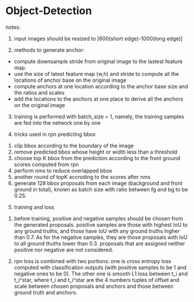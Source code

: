 # Object-Detection

notes:
1. input images should be resized to [600(short edge)-1000(long edge)]

2. methods to generate anchor: 
* compute downsample stride from original image to the lastest feature map.
* use the size of latest feature map (w,h) and stride to compute all the locations of anchor base on the original image
* compute anchors at one location according to the anchor base size and the ratios and scales
* add the locations to the anchors at one place to derive all the anchors on the original image

3. training is performed with batch_size = 1, namely, the training samples are fed into the network one by one

4. tricks used in rpn predicting bbox
1) clip bbox according to the boundary of the image
2) remove predicted bbox whose height or width less than a threshold
3) choose top K bbox from the prediction according to the front ground scores computed from rpn
4) perform nms to reduce overlapped bbox
5) another round of topK accroding to the scores after nms
6) generate 128 bbox proposals from each image (background and front ground in total), known as batch size with ratio between fg and bg to be 0.25.


5. training and loss
1) before training, positive and negative samples should be chosen from the generated proposals. positive samples are those with highest IoU to any ground truths, and those have IoU with any ground truths higher than 0.7. As for the negative samples, they are those proposals with IoU to all ground thuths lower than 0.3. proposals that are assigned neither positive nor negative are not considered.

2) rpn loss is combined with two portions: one is cross entropy loss computed with classification outputs (with positive samples to be 1 and negative ones to be 0). The other one is smooth L1 loss between t_i and t_i^star, where t_i and t_i^star are the 4 numbers tuples of offset and scale between chosen proposals and anchors and those between ground truth and anchors.




